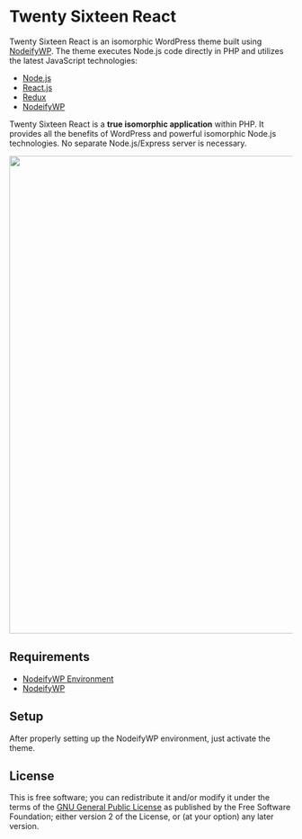 # Twenty Sixteen React

Twenty Sixteen React is an isomorphic WordPress theme built using [NodeifyWP](https://github.com/10up/nodeifywp). The theme executes Node.js code directly in PHP and utilizes the latest JavaScript technologies:

* [Node.js](https://nodejs.org/)
* [React.js](https://facebook.github.io/react/)
* [Redux](http://redux.js.org/docs/introduction/)
* [NodeifyWP](https://github.com/10up/nodeifywp/)


Twenty Sixteen React is a __true isomorphic application__ within PHP. It provides all the benefits of WordPress and powerful isomorphic Node.js technologies. No separate Node.js/Express server is necessary.

<p align="center">
<a href="http://10up.com/contact/"><img src="https://10updotcom-wpengine.s3.amazonaws.com/uploads/2016/10/10up-Github-Banner.png" width="850"></a>
</p>

## Requirements

* [NodeifyWP Environment](https://github.com/10up/nodeifywp-environmen)
* [NodeifyWP](https://github.com/10up/nodeifywp)

## Setup

After properly setting up the NodeifyWP environment, just activate the theme.

## License

This is free software; you can redistribute it and/or modify it under the terms of the [GNU General Public License](http://www.gnu.org/licenses/gpl-2.0.html) as published by the Free Software Foundation; either version 2 of the License, or (at your option) any later version.